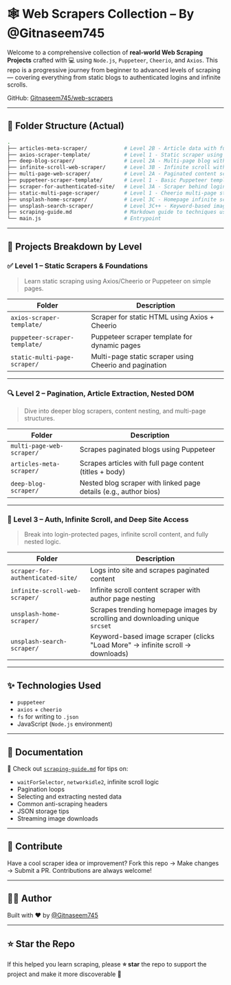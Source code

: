 # 🕸️ Web Scrapers Collection – By @Gitnaseem745

Welcome to a comprehensive collection of **real-world Web Scraping Projects** crafted with 💻 using `Node.js`, `Puppeteer`, `Cheerio`, and `Axios`. This repo is a progressive journey from beginner to advanced levels of scraping — covering everything from static blogs to authenticated logins and infinite scrolls.

GitHub: [Gitnaseem745/web-scrapers](https://github.com/Gitnaseem745/web-scrapers)

---

## 🧭 Folder Structure (Actual)

```bash
.
├── articles-meta-scraper/            # Level 2B - Article data with full content scraping
├── axios-scraper-template/           # Level 1 - Static scraper using Axios + Cheerio
├── deep-blog-scraper/                # Level 2A - Multi-page blog with nested content
├── infinite-scroll-web-scraper/      # Level 3B - Infinite scroll with author nested scraping
├── multi-page-web-scraper/           # Level 2A - Paginated content scraper
├── puppeteer-scraper-template/       # Level 1 - Basic Puppeteer template
├── scraper-for-authenticated-site/   # Level 3A - Scraper behind login page
├── static-multi-page-scraper/        # Level 1 - Cheerio multi-page static scraper
├── unsplash-home-scraper/            # Level 3C - Homepage infinite scroll image scraper
├── unsplash-search-scraper/          # Level 3C++ - Keyword-based image scraper with "Load More"
├── scraping-guide.md                 # Markdown guide to techniques used
└── main.js                           # Entrypoint
````

---

## 🧩 Projects Breakdown by Level

### ✅ Level 1 – Static Scrapers & Foundations

> Learn static scraping using Axios/Cheerio or Puppeteer on simple pages.

| Folder                        | Description                                            |
| ----------------------------- | ------------------------------------------------------ |
| `axios-scraper-template/`     | Scraper for static HTML using Axios + Cheerio          |
| `puppeteer-scraper-template/` | Puppeteer scraper template for dynamic pages           |
| `static-multi-page-scraper/`  | Multi-page static scraper using Cheerio and pagination |

---

### 🔍 Level 2 – Pagination, Article Extraction, Nested DOM

> Dive into deeper blog scrapers, content nesting, and multi-page structures.

| Folder                    | Description                                                      |
| ------------------------- | ---------------------------------------------------------------- |
| `multi-page-web-scraper/` | Scrapes paginated blogs using Puppeteer                          |
| `articles-meta-scraper/`  | Scrapes articles with full page content (titles + body)          |
| `deep-blog-scraper/`      | Nested blog scraper with linked page details (e.g., author bios) |

---

### 🚀 Level 3 – Auth, Infinite Scroll, and Deep Site Access

> Break into login-protected pages, infinite scroll content, and fully nested logic.

| Folder                            | Description                                                                    |
| --------------------------------- | ------------------------------------------------------------------------------ |
| `scraper-for-authenticated-site/` | Logs into site and scrapes paginated content                                   |
| `infinite-scroll-web-scraper/`    | Infinite scroll content scraper with author page nesting                       |
| `unsplash-home-scraper/`          | Scrapes trending homepage images by scrolling and downloading unique `srcset`  |
| `unsplash-search-scraper/`        | Keyword-based image scraper (clicks "Load More" → infinite scroll → downloads) |

---

## ✨ Technologies Used

* `puppeteer`
* `axios` + `cheerio`
* `fs` for writing to `.json`
* JavaScript (`Node.js` environment)

---

## 📘 Documentation

📄 Check out [`scraping-guide.md`](./scraping-guide.md) for tips on:

* `waitForSelector`, `networkidle2`, infinite scroll logic
* Pagination loops
* Selecting and extracting nested data
* Common anti-scraping headers
* JSON storage tips
* Streaming image downloads

---

## 🤝 Contribute

Have a cool scraper idea or improvement?
Fork this repo → Make changes → Submit a PR.
Contributions are always welcome!

---

## 👨‍💻 Author

Built with ❤️ by [@Gitnaseem745](https://github.com/Gitnaseem745)

---

## ⭐️ Star the Repo

If this helped you learn scraping, please **⭐️ star** the repo to support the project and make it more discoverable 🙌
